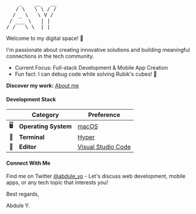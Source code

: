 <pre>    _    __   __
   / \   \ \ / /
  / _ \   \ V / 
 / ___ \   | |  
/_/   \_\  |_|  </pre>

Welcome to my digital space! 🚀

I'm passionate about creating innovative solutions and building meaningful connections in the tech community.

- Current Focus: Full-stack Development & Mobile App Creation
- Fun fact: I can debug code while solving Rubik's cubes! 🎯

**Discover my work:** [About me](https://abdule.nexlogik.io)

#### Development Stack

|     | **Category**         | **Preference**                                            |
| --- | -------------------- | --------------------------------------------------------- |
| 🖥   | **Operating System** | [macOS](https://www.apple.com/macos/)                     |
| 🐧  | **Terminal**         | [Hyper](https://hyper.is/)                                |
| 📝  | **Editor**           | [Visual Studio Code](https://github.com/Microsoft/vscode) |

#### Connect With Me

Find me on Twitter [@abdule_yo](https://x.com/abdule_yo) - Let's discuss web development, mobile apps, or any tech topic that interests you!

Best regards,

Abdule Y.
